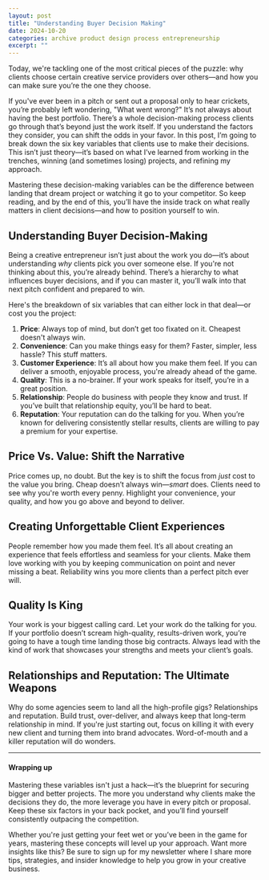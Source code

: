 ```yaml
---
layout: post
title: "Understanding Buyer Decision Making"
date: 2024-10-20
categories: archive product design process entrepreneurship
excerpt: ""
---
```


<!-- ## Finding Clients Fast: My Strategy for Creative Entrepreneurs  -->


Today, we're tackling one of the most critical pieces of the puzzle: why clients choose certain creative service providers over others—and how you can make sure you’re the one they choose.

If you've ever been in a pitch or sent out a proposal only to hear crickets, you’re probably left wondering, "What went wrong?" It’s not always about having the best portfolio. There’s a whole decision-making process clients go through that’s beyond just the work itself. If you understand the factors they consider, you can shift the odds in your favor.
In this post, I’m going to break down the six key variables that clients use to make their decisions. This isn’t just theory—it’s based on what I’ve learned from working in the trenches, winning (and sometimes losing) projects, and refining my approach.

Mastering these decision-making variables can be the difference between landing that dream project or watching it go to your competitor.  So keep reading, and by the end of this, you’ll have the inside track on what really matters in client decisions—and how to position yourself to win.


## Understanding Buyer Decision-Making

Being a creative entrepreneur isn’t just about the work you do—it’s about understanding *why* clients pick you over someone else. If you're not thinking about this, you’re already behind. There’s a hierarchy to what influences buyer decisions, and if you can master it, you’ll walk into that next pitch confident and prepared to win. 

Here's the breakdown of six variables that can either lock in that deal—or cost you the project:

1. **Price**: Always top of mind, but don’t get too fixated on it. Cheapest doesn't always win.
2. **Convenience**: Can you make things easy for them? Faster, simpler, less hassle? This stuff matters.
3. **Customer Experience**: It’s all about how you make them feel. If you can deliver a smooth, enjoyable process, you're already ahead of the game.
4. **Quality**: This is a no-brainer. If your work speaks for itself, you’re in a great position.
5. **Relationship**: People do business with people they know and trust. If you’ve built that relationship equity, you’ll be hard to beat.
6. **Reputation**: Your reputation can do the talking for you. When you’re known for delivering consistently stellar results, clients are willing to pay a premium for your expertise.

## Price Vs. Value: Shift the Narrative

Price comes up, no doubt. But the key is to shift the focus from *just* cost to the value you bring. Cheap doesn’t always win—*smart* does. Clients need to see why you're worth every penny. Highlight your convenience, your quality, and how you go above and beyond to deliver.

## Creating Unforgettable Client Experiences

People remember how you made them feel. It’s all about creating an experience that feels effortless and seamless for your clients. Make them love working with you by keeping communication on point and never missing a beat. Reliability wins you more clients than a perfect pitch ever will.

## Quality Is King

Your work is your biggest calling card. Let your work do the talking for you. If your portfolio doesn’t scream high-quality, results-driven work, you’re going to have a tough time landing those big contracts. Always lead with the kind of work that showcases your strengths and meets your client’s goals.

## Relationships and Reputation: The Ultimate Weapons

Why do some agencies seem to land all the high-profile gigs? Relationships and reputation. Build trust, over-deliver, and always keep that long-term relationship in mind. If you're just starting out, focus on killing it with every new client and turning them into brand advocates. Word-of-mouth and a killer reputation will do wonders.

---
#### Wrapping up

Mastering these variables isn't just a hack—it’s the blueprint for securing bigger and better projects. The more you understand why clients make the decisions they do, the more leverage you have in every pitch or proposal. Keep these six factors in your back pocket, and you’ll find yourself consistently outpacing the competition.

Whether you're just getting your feet wet or you’ve been in the game for years, mastering these concepts will level up your approach. Want more insights like this? Be sure to sign up for my newsletter where I share more tips, strategies, and insider knowledge to help you grow in your creative business.
